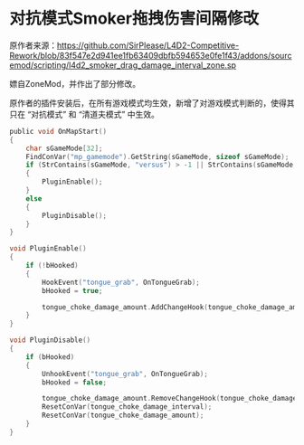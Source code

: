 # 对抗模式Smoker拖拽伤害间隔修改



原作者来源：https://github.com/SirPlease/L4D2-Competitive-Rework/blob/83f547e2d941ee1fb63409dbfb594653e0fe1f43/addons/sourcemod/scripting/l4d2_smoker_drag_damage_interval_zone.sp



嫖自ZoneMod，并作出了部分修改。

原作者的插件安装后，在所有游戏模式均生效，新增了对游戏模式判断的，使得其只在 “对抗模式” 和 “清道夫模式” 中生效。

```c
public void OnMapStart()
{
    char sGameMode[32];
    FindConVar("mp_gamemode").GetString(sGameMode, sizeof sGameMode);
    if (StrContains(sGameMode, "versus") > -1 || StrContains(sGameMode, "scavenge") > -1)
    {
        PluginEnable();
    }
    else
    {
        PluginDisable();
    }
}

void PluginEnable()
{
    if (!bHooked)
    {
        HookEvent("tongue_grab", OnTongueGrab);
        bHooked = true;

        tongue_choke_damage_amount.AddChangeHook(tongue_choke_damage_amount_ValueChanged);
    }
}

void PluginDisable()
{
    if (bHooked)
    {
        UnhookEvent("tongue_grab", OnTongueGrab);
        bHooked = false;

        tongue_choke_damage_amount.RemoveChangeHook(tongue_choke_damage_amount_ValueChanged);
        ResetConVar(tongue_choke_damage_interval);
        ResetConVar(tongue_choke_damage_amount);
    }
}
```

